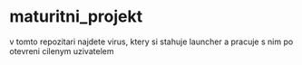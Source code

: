 # maturitni_projekt

v tomto repozitari najdete virus, ktery si stahuje launcher a pracuje s nim po otevreni cilenym uzivatelem
